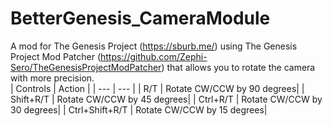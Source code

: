 # BetterGenesis_CameraModule
A mod for The Genesis Project (https://sburb.me/) using The Genesis Project Mod Patcher (https://github.com/Zephi-Sero/TheGenesisProjectModPatcher) that allows you to rotate the camera with more precision.  
| Controls | Action |
| --- | --- |
| R/T | Rotate CW/CCW by 90 degrees|
| Shift+R/T | Rotate CW/CCW by 45 degrees|
| Ctrl+R/T | Rotate CW/CCW by 30 degrees|
| Ctrl+Shift+R/T | Rotate CW/CCW by 15 degrees|
